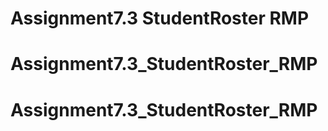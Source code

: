 # Assignment7.3 StudentRoster RMP
# Assignment7.3_StudentRoster_RMP
# Assignment7.3_StudentRoster_RMP
